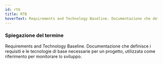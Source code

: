 ```yaml
---
id: rtb
title: RTB
hoverText: Requirements and Technology Baseline. Documentazione che definisce i requisiti e le tecnologie di base necessarie per un progetto, utilizzata come riferimento per monitorare lo sviluppo.
---
```


### Spiegazione del termine

Requirements and Technology Baseline. Documentazione che definisce i requisiti e le tecnologie di base necessarie per un progetto, utilizzata come riferimento per monitorare lo sviluppo.
